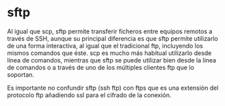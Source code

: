# sftp

Al igual que scp, sftp permite transferir ficheros entre equipos
remotos a través de SSH, aunque su principal diferencia es que sftp
permite utilizarlo de una forma interactiva, al igual que el
tradicional ftp, incluyendo los mismos comandos que éste. scp es mucho
más habitual utilizarlo desde línea de comandos, mientras que sftp se
puede utilizar bien desde la línea de comandos o a través de uno de
los múltiples clientes ftp que lo soportan.

Es importante no confundir sftp (ssh ftp) con ftps que es una
extensión del protocolo ftp añadiendo ssl para el cifrado de la
conexión.
